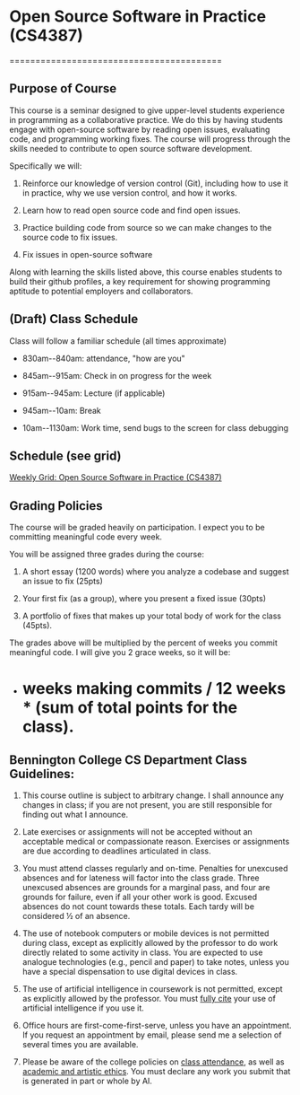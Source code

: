 <h1>Open Source Software in Practice (CS4387)</h1>
=========================================

Purpose of Course
-----------------

This course is a seminar designed to give upper-level students experience in programming as a collaborative practice. We do this by having students engage with open-source software by reading open issues, evaluating code, and programming working fixes. The course will progress through the skills needed to contribute to open source software development.

Specifically we will:

1.  Reinforce our knowledge of version control (Git), including how to use it in practice, why we use version control, and how it works.

2.  Learn how to read open source code and find open issues.

3.  Practice building code from source so we can make changes to the source code to fix issues.

4.  Fix issues in open-source software

Along with learning the skills listed above, this course enables students to build their github profiles, a key requirement for showing programming aptitude to potential employers and collaborators.

(Draft) Class Schedule
----------------------

Class will follow a familiar schedule (all times approximate)

-   830am--840am: attendance, "how are you"

-   845am--915am: Check in on progress for the week

-   915am--945am: Lecture (if applicable)

-   945am--10am: Break

-   10am--1130am: Work time, send bugs to the screen for class debugging

Schedule (see grid)
-------------------

[Weekly Grid: Open Source Software in Practice (CS4387)](https://docs.google.com/spreadsheets/d/1yWwf-fh3PES6CIb6Tr_0IHoXCXhu7YPrcLnqztgNYm0/edit?gid=0#gid=0)

Grading Policies
----------------

The course will be graded heavily on participation. I expect you to be committing meaningful code  every week.

You will be assigned three grades during the course:

1.  A short essay (1200 words) where you analyze a codebase and suggest an issue to fix (25pts)

2.  Your first fix (as a group), where you present a fixed issue (30pts)

3.  A portfolio of fixes that makes up your total body of work for the class (45pts).

The grades above will be multiplied by the percent of weeks you commit meaningful code. I will give you 2 grace weeks, so it will be:

-   # weeks making commits / 12 weeks * (sum of total points for the class).

Bennington College CS Department Class Guidelines:
--------------------------------------------------

1.  This course outline is subject to arbitrary change. I shall announce any changes in class; if you are not present, you are still responsible for finding out what I announce.

2.  Late exercises or assignments will not be accepted without an acceptable medical or compassionate reason. Exercises or assignments are due according to deadlines articulated in class.

3.  You must attend classes regularly and on-time. Penalties for unexcused absences and for lateness will factor into the class grade. Three unexcused absences are grounds for a marginal pass, and four are grounds for failure, even if all your other work is good. Excused absences do not count towards these totals. Each tardy will be considered ½ of an absence.

4.  The use of notebook computers or mobile devices is not permitted during class, except as explicitly allowed by the professor to do work directly related to some activity in class. You are expected to use analogue technologies (e.g., pencil and paper) to take notes, unless you have a special dispensation to use digital devices in class.

5.  The use of artificial intelligence in coursework is not permitted, except as explicitly allowed by the professor. You must [fully cite](https://www.chicagomanualofstyle.org/qanda/data/faq/topics/Documentation/faq0422.html) your use of artificial intelligence if you use it.

6.  Office hours are first-come-first-serve, unless you have an appointment. If you request an appointment by email, please send me a selection of several times you are available.

7.  Please be aware of the college policies on [class attendance](https://www.bennington.edu/current-students/student-handbook/academics-and-field-work-term/class-attendance), as well as [academic and artistic ethics](https://www.bennington.edu/current-students/student-handbook/academics-and-field-work-term/academic-and-artistic-ethics-policy). You must declare any work you submit that is generated in part or whole by AI.
